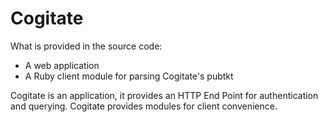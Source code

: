# Cogitate

What is provided in the source code:

* A web application
* A Ruby client module for parsing Cogitate's pubtkt

Cogitate is an application, it provides an HTTP End Point for authentication and querying.
Cogitate provides modules for client convenience.

